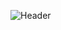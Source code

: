 ![Header](./https://user-images.githubusercontent.com/81768238/159965979-8ca723b2-72a8-4b70-a5ee-b1fac6502a45.png)
